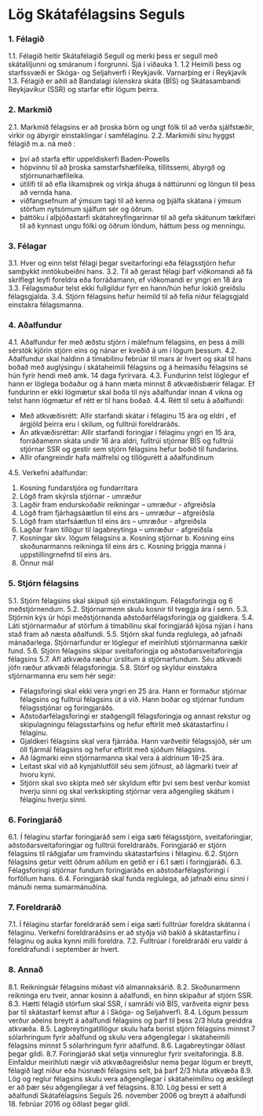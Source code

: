 ﻿# Lög Skátafélagsins Seguls

### 1. Félagið
1.1. Félagið heitir Skátafélagið Segull og merki þess er segull með skátaliljunni og smáranum í forgrunni. Sjá í viðauka 1.
1.2 Heimili þess og starfssvæði er Skóga- og Seljahverfi í Reykjavík. Varnarþing er í Reykjavík
1.3. Félagið er aðili að Bandalagi íslenskra skáta (BÍS) og Skátasambandi Reykjavíkur (SSR) og starfar eftir lögum þeirra.

### 2. Markmið
2.1. Markmið félagsins er að þroska börn og ungt fólk til að verða sjálfstæðir, virkir og ábyrgir einstaklingar í samfélaginu.
2.2. Markmiði sínu hyggst félagið m.a. ná með :
- því að starfa eftir uppeldiskerfi Baden-Powells
- hópvinnu til að þroska samstarfshæfileika, tillitssemi, ábyrgð og stjórnunarhæfileika.
- útilífi til að efla líkamsþrek og virkja áhuga á náttúrunni og löngun til þess að vernda hana.
- viðfangsefnum af ýmsum tagi til að kenna og þjálfa skátana í ýmsum störfum nytsömum sjálfum sér og öðrum.
- þáttöku í alþjóðastarfi skátahreyfingarinnar til að gefa skátunum tækifæri til að kynnast ungu fólki og öðrum löndum, háttum þess og menningu.

### 3. Félagar
3.1. Hver og einn telst félagi þegar sveitarforingi eða félagsstjórn hefur samþykkt inntökubeiðni hans.
3.2. Til að gerast félagi þarf viðkomandi að fá skriflegt leyfi foreldra eða forráðamann, ef viðkomandi er yngri en 18 ára
3.3. Félagsmaður telst ekki fullgildur fyrr en hann/hún hefur lokið greiðslu félagsgjalda.
3.4. Stjórn félagsins hefur heimild til að fella niður félagsgjald einstakra félagsmanna.

### 4. Aðalfundur
4.1. Aðalfundur fer með æðstu stjórn í málefnum félagsins, en þess á milli sérstök kjörin stjórn eins og nánar er kveðið á um í lögum þessum.
4.2. Aðalfundur skal haldinn á tímabilinu febrúar til mars ár hvert og skal til hans boðað með auglýsingu í skátaheimili félagsins og á heimasíðu félagsins sé hún fyrir hendi með amk. 14 daga fyrirvara.
4.3. Fundurinn telst löglegur ef hann er löglega boðaður og á hann mæta minnst 8 atkvæðisbærir félagar. Ef fundurinn er ekki lögmætur skal boða til nýs aðalfundar innan 4 vikna og telst hann lögmætur ef rétt er til hans boðað.
4.4. Rétt til setu á aðalfundi:
- Með atkvæðisrétt: Allir starfandi skátar í félaginu 15 ára og eldri , ef árgjöld þeirra eru í skilum, og fulltrúi foreldraráðs.
- Án atkvæðisréttar: Allir starfandi foringjar í félaginu yngri en 15 ára, forráðamenn skáta undir 16 ára aldri, fulltrúi stjórnar BÍS og fulltrúi stjórnar SSR og gestir sem stjórn félagsins hefur boðið til fundarins.
- Allir ofangreindir hafa málfrelsi og tillögurétt á aðalfundinum

4.5. Verkefni aðalfundar:
1. Kosning fundarstjóra og fundarritara
2. Lögð fram skýrsla stjórnar - umræður
3. Lagðir fram endurskoðaðir reikningar – umræður - afgreiðsla
4. Lögð fram fjárhagsáætlun til eins árs – umræður – afgreiðsla
5. Lögð fram starfsáætlun til eins árs – umræður - afgreiðsla
6. Lagðar fram tillögur til lagabreytinga – umræður - afgreiðsla
7. Kosningar skv. lögum félagsins
a. Kosning stjórnar
b. Kosning eins skoðunarmanns reikninga til eins árs
c. Kosning þriggja manna í uppstillingrnefnd til eins árs.
8. Önnur mál

### 5. Stjórn félagsins
5.1. Stjórn félagsins skal skipuð sjö einstaklingum. Félagsforingja og 6 meðstjórnendum.
5.2. Stjórnarmenn skulu kosnir til tveggja ára í senn.
5.3. Stjórnin kýs úr hópi meðstjórnanda aðstoðarfélagsforingja og gjaldkera.
5.4. Láti stjórnarmaður af störfum á tímabilinu skal foringjaráð kjósa nýjan í hans stað fram að næsta aðalfundi.
5.5. Stjórn skal funda reglulega, að jafnaði mánaðarlega. Stjórnarfundur er löglegur ef meirihluti stjórnarmanna sækir fund.
5.6. Stjórn félagsins skipar sveitaforingja og aðstoðarsveitaforingja félagsins
5.7. Afl atkvæða ræður úrslitum á stjórnarfundum. Séu atkvæði jöfn ræður atkvæði félagsforingja.
5.8. Störf og skyldur einstakra stjórnarmanna eru sem hér segir:
- Félagsforingi skal ekki vera yngri en 25 ára. Hann er formaður stjórnar félagsins og fulltrúi félagsins út á við. Hann boðar og stjórnar fundum félagsstjónar og foringjaráðs.
- Aðstoðarfélagsforingi er staðgengill félagsforingja og annast rekstur og skipulagningu félagsstarfsins og hefur eftirlit með skátastarfinu í félaginu.
- Gjaldkeri félagsins skal vera fjárráða. Hann varðveitir félagssjóð, sér um öll fjármál félagsins og hefur eftirlit með sjóðum félagsins.
- Að lágmarki einn stjórnarmanna skal vera á aldrinum 18-25 ára.
- Leitast skal við að kynjahlutföll séu sem jöfnust, að lágmarki tveir af hvoru kyni.
- Stjórn skal svo skipta með sér skyldum eftir því sem best verður komist hverju sinni og skal verkskipting stjórnar vera aðgengileg skátum í félaginu hverju sinni.

### 6. Foringjaráð
6.1. Í félaginu starfar foringjaráð sem í eiga sæti félagsstjórn, sveitaforingjar, aðstoðarsveitaforingjar og fulltrúi foreldraráðs. Foringjaráð er stjórn félagsins til ráðgjafar um framvindu skátastarfsins í félaginu.
6.2. Stjórn félagsins getur veitt öðrum aðilum en getið er í 6.1 sæti í foringjaráði.
6.3. Félagsforingi stjórnar fundum foringjaráðs en aðstoðarfélagsforingi í forföllum hans.
6.4. Foringjaráð skal funda reglulega, að jafnaði einu sinni í mánuði nema sumarmánuðina.

### 7. Foreldraráð
7.1. Í félaginu starfar foreldraráð sem í eiga sæti fulltrúar foreldra skátanna í félaginu. Verkefni foreldraráðsins er að styðja við bakið á skátastarfinu í félaginu og auka kynni milli foreldra.
7.2. Fulltrúar í foreldraráði eru valdir á foreldrafundi í september ár hvert.

### 8. Annað
8.1. Reikningsár félagsins miðast við almannaksárið.
8.2. Skoðunarmenn reikninga eru tveir, annar kosinn á aðalfundi, en hinn skipaður af stjórn SSR.
8.3. Hætti félagið störfum skal SSR, í samráði við BÍS, varðveita eignir þess þar til skátastarf kemst aftur á í Skóga- og Seljahverfi.
8.4. Lögum þessum verður aðeins breytt á aðalfundi félagsins og þarf til þess 2/3 hluta greiddra atkvæða.
8.5. Lagbreytingatillögur skulu hafa borist stjórn félagsins minnst 7 sólarhringum fyrir aðalfund og skulu vera aðgengilegar í skátaheimili félagsins minnst 5 sólarhringum fyrir aðalfund.
8.6. Lagabreytingar öðlast þegar gildi.
8.7. Foringjaráð skal setja vinnureglur fyrir sveitaforingja.
8.8. Einfaldur meirihluti nægir við atkvæðagreiðslur nema þegar lögum er breytt, félagið lagt niður eða húsnæði félagsins selt, þá þarf 2/3 hluta atkvæða
8.9. Lög og reglur félagsins skulu vera aðgengilegar í skátaheimilinu og æskilegt er að þær séu aðgengilegar á vef félagsins.
8.10. Lög þessi er sett á aðalfundi Skátafélagsins Seguls 26. nóvember 2006 og breytt á aðalfundi 18. febrúar 2016 og öðlast þegar gildi.